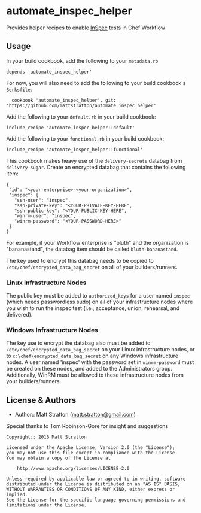 # automate_inspec_helper

Provides helper recipes to enable [InSpec](https://www.inspec.io) tests in Chef Workflow

## Usage

In your build cookbook, add the following to your `metadata.rb`

`depends 'automate_inspec_helper'`

For now, you will also need to add the following to your build cookbook's `Berksfile`:

`  cookbook 'automate_inspec_helper', git: 'https://github.com/mattstratton/automate_inspec_helper'`

Add the following to your `default.rb` in your build cookbook:

`include_recipe 'automate_inspec_helper::default'`

Add the following to your `functional.rb` in your build cookbook:

`include_recipe 'automate_inspec_helper::functional'`

This cookbook makes heavy use of the `delivery-secrets` databag from `delivery-sugar`. Create an encrypted databag that contains the following item:

```
{
 "id": "<your-enterprise>-<your-organization>",
 "inspec": {
   "ssh-user": "inspec",
   "ssh-private-key": "<YOUR-PRIVATE-KEY-HERE",
   "ssh-public-key": "<YOUR-PUBLIC-KEY-HERE",
   "winrm-user": "inspec",
   "winrm-password": "<YOUR-PASSWORD-HERE>"
 }
}
```

For example, if your Workflow enterprise is "bluth" and the organization is "bananastand", the databag item should be called `bluth-bananastand`.

The key used to encrypt this databag needs to be copied to `/etc/chef/encrypted_data_bag_secret` on all of your builders/runners.

### Linux Infrastructure Nodes
The public key must be added to `authorized_keys` for a user named `inspec` (which needs passwordless sudo) on all of your infrastructure nodes where you wish to run the inspec test (i.e., acceptance, union, rehearsal, and delivered).

### Windows Infrastructure Nodes
The key use to encrypt the databag also must be added to `/etc/chef/encrypted_data_bag_secret` on your Linux infrastructure nodes, or to `c:\chef\encrypted_data_bag_secret` on any Windows infrastructure nodes. A user named 'inspec' with the password set in `winrm-password` must be created on these nodes, and added to the Administrators group. Additionally, WinRM must be allowed to these infrastructure nodes from your builders/runners.



## License & Authors
- Author:: Matt Stratton (<matt.stratton@gmail.com>)

Special thanks to Tom Robinson-Gore for insight and suggestions

```text
Copyright:: 2016 Matt Stratton

Licensed under the Apache License, Version 2.0 (the "License");
you may not use this file except in compliance with the License.
You may obtain a copy of the License at

    http://www.apache.org/licenses/LICENSE-2.0

Unless required by applicable law or agreed to in writing, software
distributed under the License is distributed on an "AS IS" BASIS,
WITHOUT WARRANTIES OR CONDITIONS OF ANY KIND, either express or implied.
See the License for the specific language governing permissions and
limitations under the License.
```
